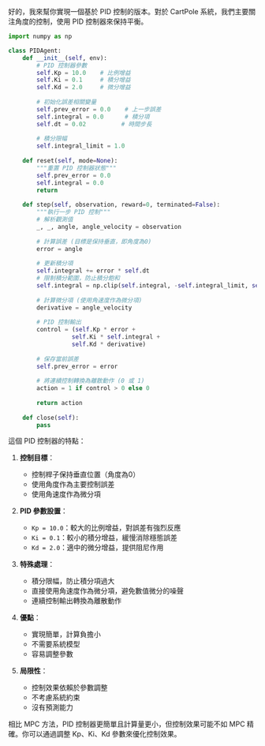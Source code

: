 好的，我來幫你實現一個基於 PID 控制的版本。對於 CartPole 系統，我們主要關注角度的控制，使用 PID 控制器來保持平衡。



```python
import numpy as np

class PIDAgent:
    def __init__(self, env):
        # PID 控制器參數
        self.Kp = 10.0    # 比例增益
        self.Ki = 0.1     # 積分增益
        self.Kd = 2.0     # 微分增益
        
        # 初始化誤差相關變量
        self.prev_error = 0.0    # 上一步誤差
        self.integral = 0.0      # 積分項
        self.dt = 0.02          # 時間步長
        
        # 積分限幅
        self.integral_limit = 1.0
        
    def reset(self, mode=None):
        """重置 PID 控制器狀態"""
        self.prev_error = 0.0
        self.integral = 0.0
        return
        
    def step(self, observation, reward=0, terminated=False):
        """執行一步 PID 控制"""
        # 解析觀測值
        _, _, angle, angle_velocity = observation
        
        # 計算誤差 (目標是保持垂直，即角度為0)
        error = angle
        
        # 更新積分項
        self.integral += error * self.dt
        # 限制積分範圍，防止積分飽和
        self.integral = np.clip(self.integral, -self.integral_limit, self.integral_limit)
        
        # 計算微分項 (使用角速度作為微分項)
        derivative = angle_velocity
        
        # PID 控制輸出
        control = (self.Kp * error + 
                  self.Ki * self.integral + 
                  self.Kd * derivative)
        
        # 保存當前誤差
        self.prev_error = error
        
        # 將連續控制轉換為離散動作 (0 或 1)
        action = 1 if control > 0 else 0
        
        return action
        
    def close(self):
        pass

```

這個 PID 控制器的特點：

1. **控制目標**：
   - 控制桿子保持垂直位置（角度為0）
   - 使用角度作為主要控制誤差
   - 使用角速度作為微分項

2. **PID 參數設置**：
   - `Kp = 10.0`：較大的比例增益，對誤差有強烈反應
   - `Ki = 0.1`：較小的積分增益，緩慢消除穩態誤差
   - `Kd = 2.0`：適中的微分增益，提供阻尼作用

3. **特殊處理**：
   - 積分限幅，防止積分項過大
   - 直接使用角速度作為微分項，避免數值微分的噪聲
   - 連續控制輸出轉換為離散動作

4. **優點**：
   - 實現簡單，計算負擔小
   - 不需要系統模型
   - 容易調整參數

5. **局限性**：
   - 控制效果依賴於參數調整
   - 不考慮系統約束
   - 沒有預測能力

相比 MPC 方法，PID 控制器更簡單且計算量更小，但控制效果可能不如 MPC 精確。你可以通過調整 Kp、Ki、Kd 參數來優化控制效果。